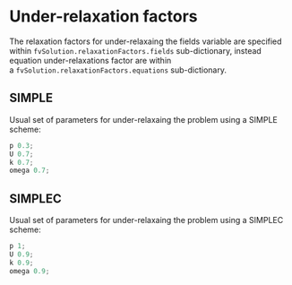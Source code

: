 # Under-relaxation factors

The relaxation factors for under-relaxaing the fields variable are specified within
```fvSolution.relaxationFactors.fields``` sub-dictionary, instead
equation under-relaxations factor are within a ```fvSolution.relaxationFactors.equations``` sub-dictionary. 

## SIMPLE

Usual set of parameters for under-relaxaing the problem using a SIMPLE scheme:

```c++
p 0.3;
U 0.7;
k 0.7;
omega 0.7;
```

## SIMPLEC

Usual set of parameters for under-relaxaing the problem using a SIMPLEC scheme:

```c++
p 1;
U 0.9;
k 0.9;
omega 0.9;
```

<!--  Script to show the footer   -->
<html>
<script
    src="https://code.jquery.com/jquery-3.3.1.js"
    integrity="sha256-2Kok7MbOyxpgUVvAk/HJ2jigOSYS2auK4Pfzbm7uH60="
    crossorigin="anonymous">
</script>
<script>
$(function(){
  $("#footer").load("../../../footers/footer_third_level_depth.html");
});
</script>
<body>
<div id="footer"></div>
</body>
</html>
